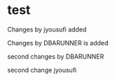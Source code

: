 # test

Changes by jyousufi added 

Changes by DBARUNNER is added


second changes by DBARUNNER

second change jyousufi

